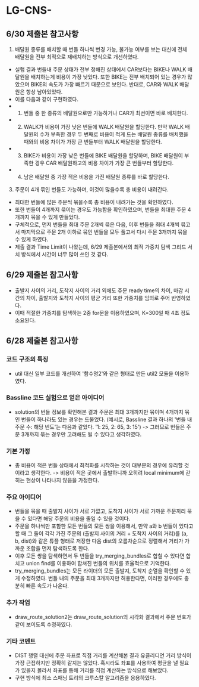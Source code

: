 # LG-CNS-

## 6/30 제출본 참고사항
1. 배달원 종류를 배치할 때 번들 하나씩 변경 가능, 불가능 여부를 보는 대신에 전체 배달원을 전부 최적으로 재배치하는 방식으로 개선하였다.
- 실험 결과 번들내 주문 상태가 전부 정해진 상태에서 CAR보다는 BIKE나 WALK 배달원을 배치하는게 비용이 가장 낮았다. 또한 BIKE는 전부 배치되어 있는 경우가 많았으며 BIKE의 속도가 가장 빠르기 때문으로 보인다. 반대로, CAR와 WALK 배달원은 항상 남아있었다.
- 이를 다음과 같이 구현하였다.
- 1. 번들 중 한 종류의 배달원으로만 가능하거나 CAR가 최선이면 바로 배치한다.
- 2. WALK가 비용이 가장 낮은 번들에 WALK 배달원을 할당한다. 만약 WALK 배달원의 수가 부족한 경우 두 번째로 비용이 적게 드는 배달원 종류를 배치했을 때와의 비용 차이가 가장 큰 번들부터 WALK 배달원을 할당한다.
- 3. BIKE가 비용이 가장 낮은 번들에 BIKE 배달원을 할당하며, BIKE 배달원이 부족한 경우 CAR 배달원하고의 비용 차이가 가장 큰 번들부터 할당한다.
- 4. 남은 배달원 중 가장 적은 비용을 가진 배달원 종류를 바로 할당한다.

3. 주문이 4개 묶인 번들도 가능하며, 이것이 많을수록 총 비용이 내려간다.
- 최대한 번들에 많은 주문씩 묶을수록 총 비용이 내려가는 것을 확인하였다.
- 또한 번들이 4개까지 묶이는 경우도 가능함을 확인하였으며, 번들을 최대한 주문 4개까지 묶을 수 있게 만들었다.
- 구체적으로, 먼저 번들을 최대 주문 2개씩 묶은 다음, 이후 번들을 최대 4개씩 묶고서 마지막으로 주문 2개 이하로 묶인 번들을 모두 풀고서 다시 주문 3개까지 묶을 수 있게 하였다.
- 제출 결과 Time Limit이 나왔는데, 6/29 제출본에서의 최적 가중치 탐색 그리드 서치 방식에서 시간이 너무 많이 쓰인 것 같다.


## 6/29 제출본 참고사항
- 출발지 사이의 거리, 도착지 사이의 거리 외에도 주문 ready time의 차이, 마감 시간의 차이, 출발지와 도착지 사이의 평균 거리 또한 가중치를 임의로 주어 반영하였다.
- 이때 적절한 가중치를 탐색하는 2중 for문을 이용하였으며, K=300일 때 4초 정도 소요된다.


## 6/28 제출본 참고사항

### 코드 구조의 특징
- util 대신 일부 코드를 개선하여 '함수명2'와 같은 형태로 만든 util2 모듈을 이용하였다.

### Bassline 코드 실험으로 얻은 아이디어
- solution의 번들 정보를 확인해본 결과 주문은 최대 3개까지만 묶이며 4개까지 묶인 번들이 하나라도 있는 경우는 드물었다. (예시로, Bassline 결과 하나의 '번들 내 주문 수: 해당 빈도'는 다음과 같았다. '1: 25, 2: 65, 3: 15') -> 그러므로 번들은 주문 3개까지 묶는 경우만 고려해도 될 수 있다고 생각하였다.

### 기본 가정
- 총 비용이 적은 번들 상태에서 최적화를 시작하는 것이 대부분의 경우에 유리할 것이라고 생각한다. -> 비용이 적은 곳에서 출발하니까 오히려 local minimum에 갇히는 현상이 나타나지 않음을 가정한다.

### 주요 아이디어
- 번들을 묶을 때 출발지 사이가 서로 가깝고, 도착지 사이가 서로 가까운 주문끼리 묶을 수 있다면 해당 주문의 비용을 줄일 수 있을 것이다.
- 주문을 하나씩만 포함한 모든 번들의 모든 쌍을 이용해서, 만약 a와 b 번들이 있다고 할 때 그 둘이 각각 가진 주문의 (출발지 사이의 거리 + 도착지 사이의 거리)를 (a, b, dist)와 같은 튜플 형태로 저장한 다음 dist의 오름차순으로 정렬해서 거리가 가까운 조합을 먼저 탐색하도록 한다.
- 이후 모든 쌍을 탐색하면서 두 번들을 try_merging_bundles로 합칠 수 있다면 합치고 union find를 이용하여 합쳐진 번들의 위치를 효율적으로 기억한다.
- try_merging_bundles는 모든 라이더의 모든 출발지, 도착지 순열을 확인할 수 있게 수정하였다. 번들 내의 주문을 최대 3개까지만 허용한다면, 이러한 경우에도 충분히 빠른 속도가 나온다.

### 추가 작업
- draw_route_solution2는 draw_route_solution의 시각화 결과에서 주문 번호가 같이 보이도록 수정하였다.

### 기타 코멘트
- DIST 행렬 대신에 주문 좌표로 직접 거리를 계산해본 결과 유클리디언 거리 방식이 가장 근접하지만 정확히 같지는 않았다. 혹시라도 좌표를 사용하여 평균을 낼 필요가 있을지 몰라서 좌표를 통해 거리를 직접 계산하는 방식으로 해보았다.
- 구현 방식에 최소 스패닝 트리의 크루스칼 알고리즘을 응용하였다.
